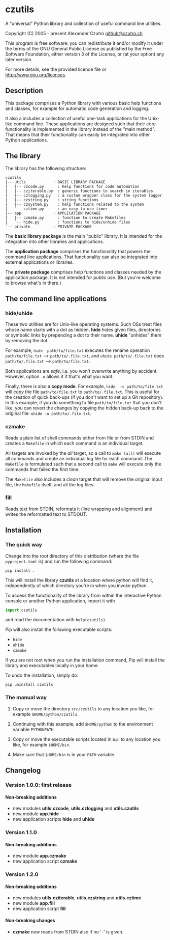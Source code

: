 # czutils

A "universal"  Python library  and collection  of useful  command line
utilities.

Copyright (C) 2005 - present  Alexander Czutro <github@czutro.ch>

This program is  free software: you can redistribute  it and/or modify
it under the  terms of the GNU General Public  License as published by
the Free Software Foundation, either version  3 of the License, or (at
your option) any later version.

For more details, see the provided licence file or
<http://www.gnu.org/licenses>.


## Description

This  package  comprises a  Python  library  with various  basic  help
functions and classes,  for example for automatic  code generation and
logging.

It also  a includes a  collection of useful one-task  applications for
the Unix-like command line.  These applications are designed such that
their core functionality is implemented  in the library instead of the
"main  method".  That  means that  their functionality  can easily  be
integrated into other Python applications.


## The library

The library has the following structure:

```
czutils
|-- utils            : BASIC LIBRARY PACKAGE
|   |-- czcode.py      : help functions for code automation
|   |-- cziterable.py  : generic functions to search in iterables
|   |-- czlogging.py   : a custom wrapper class for the system logger
|   |-- czstring.py    : string functions
|   |-- czsystem.py    : help functions related to the system
|   `-- cztime.py      : an easy-to-use timer
|-- app              : APPLICATION PACKAGE
|   |-- czmake.py      : function to create Makefiles
|   `-- hide.py        : functions to hide/unhide files
`-- private          : PRIVATE PACKAGE
```

The **basic  library package**  is the main  "public" library.   It is
intended for the integration into other libraries and applications.

The **application  package** comprises  the functionality  that powers
the  command  line  applications.   That  functionality  can  also  be
integrated into external applications or libraries.

The **private package** comprises help functions and classes needed by
the application  package.  It  is not intended  for public  use.  (But
you're welcome to browse what's in there.)


## The command line applications

### hide/uhide

These two  utilities are  for Unix-like  operating systems.   Such OSs
treat files  whose name starts with  a dot as hidden.   **hide** hides
given  files, directories  or symbolic  links by  prepending a  dot to
their name.  **uhide** "unhides" them by removing the dot.

For  example, `hide  path/to/file.txt` executes  the rename  operation
`path/to/file.txt` --> `path/to/.file.txt`, and `uhide
path/to/.file.txt` does `path/to/.file.txt` --> `path/to/file.txt`.

Both applications  are *safe*,  i.e. you  won't overwrite  anything by
accident.  However, option `-o` allows it if that's what you want.

Finally,  there  is also  a  **copy  mode**.   For example,  `hide  -c
path/to/file.txt`   will  *copy*   the   file  `path/to/file.txt`   to
`path/to/.file.txt`.   This  is  useful  for  the  creation  of  quick
back-ups (if  you don't  want to  set up a  Git repository).   In this
example, if you do something to file `path/to/file.txt` that you don't
like, you can revert the changes by copying the hidden back-up back to
the original file: `uhide -o path/to/.file.txt`.

### czmake

Reads a  plain list of shell  commands either from file  or from STDIN
and  creates a  `Makefile`  in  which each  command  is an  individual
target.

All targets are invoked by the *all* target, so a call to `make [all]`
will execute all  commands and create an individual log  file for each
command.   The `Makefile`  is formulated  such that  a second  call to
`make` will execute only the commands that failed the first time.

The `Makefile`  also includes  a *clean* target  that will  remove the
original input file, the `Makefile` itself, and all the log files.

### fill

Reads text from STDIN, reformats it (line wrapping and alignment) and
writes the reformatted text to STDOUT.


## Installation

### The quick way

Change into  the root directory  of this distribution (where  the file
`pyproject.toml` is) and run the following command:

```shell
pip install .
```

This will install  the library **czutils** at a  location where python
will  find it,  independently of  which directory  you're in  when you
invoke python.

To access the functionality of the library from within the interactive
Python console or another Python application, import it with

```python
import czutils
```

and read the documentation with `help(czutils)`.

Pip will also install the following executable scripts:

* `hide`
* `uhide`
* `czmake`

If you  are not root when  you run the installation  command, Pip will
install the library and executables locally in your home.

To undo the installation, simply do:

```shell
pip uninstall czutils
```

### The manual way

1. Copy or move the directory  `src/czutils` to any location you like,
   for example `$HOME/python/czutils`.

2. Continuing with this example, add `$HOME/python` to the environment
   variable `PYTHONPATH`.

3. Copy  or  move  the  executable scripts  located  in  `bin` to  any
   location you like, for example `$HOME/bin`.
   
4. Make sure that `$HOME/bin` is in your `PATH` variable.


## Changelog

### Version 1.0.0: first release

#### Non-breaking additions

* new modules **utils.czcode**, **utils.czlogging** and
  **utils.czutils**
* new module **app.hide**
* new application scripts **hide** and **uhide**

### Version 1.1.0

#### Non-breaking additions

* new module **app.czmake**
* new application script **czmake**

### Version 1.2.0

#### Non-breaking additions

* new modules **utils.cziterable**, **utils.czstring** and 
  **utils.cztime**
* new module **app.fill**
* new application script **fill**

#### Non-breaking changes

* **czmake** now reads from STDIN also if no '-' is given. 
